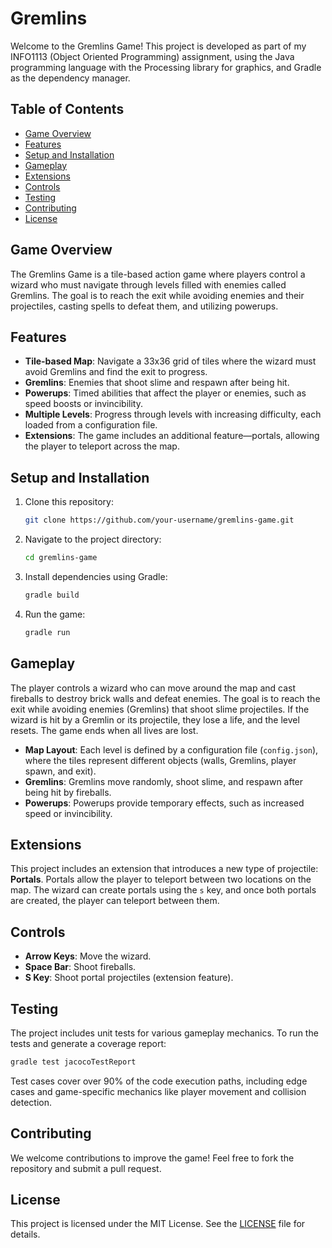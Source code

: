 # Gremlins

Welcome to the Gremlins Game! This project is developed as part of my INFO1113 (Object Oriented Programming) assignment, using the Java programming language with the Processing library for graphics, and Gradle as the dependency manager.

## Table of Contents
- [Game Overview](#game-overview)
- [Features](#features)
- [Setup and Installation](#setup-and-installation)
- [Gameplay](#gameplay)
- [Extensions](#extensions)
- [Controls](#controls)
- [Testing](#testing)
- [Contributing](#contributing)
- [License](#license)

## Game Overview
The Gremlins Game is a tile-based action game where players control a wizard who must navigate through levels filled with enemies called Gremlins. The goal is to reach the exit while avoiding enemies and their projectiles, casting spells to defeat them, and utilizing powerups.

## Features
- **Tile-based Map**: Navigate a 33x36 grid of tiles where the wizard must avoid Gremlins and find the exit to progress.
- **Gremlins**: Enemies that shoot slime and respawn after being hit.
- **Powerups**: Timed abilities that affect the player or enemies, such as speed boosts or invincibility.
- **Multiple Levels**: Progress through levels with increasing difficulty, each loaded from a configuration file.
- **Extensions**: The game includes an additional feature—portals, allowing the player to teleport across the map.

## Setup and Installation
1. Clone this repository:
   ```bash
   git clone https://github.com/your-username/gremlins-game.git
   ```
2. Navigate to the project directory:
   ```bash
   cd gremlins-game
   ```
3. Install dependencies using Gradle:
   ```bash
   gradle build
   ```
4. Run the game:
   ```bash
   gradle run
   ```

## Gameplay
The player controls a wizard who can move around the map and cast fireballs to destroy brick walls and defeat enemies. The goal is to reach the exit while avoiding enemies (Gremlins) that shoot slime projectiles. If the wizard is hit by a Gremlin or its projectile, they lose a life, and the level resets. The game ends when all lives are lost.

- **Map Layout**: Each level is defined by a configuration file (`config.json`), where the tiles represent different objects (walls, Gremlins, player spawn, and exit).
- **Gremlins**: Gremlins move randomly, shoot slime, and respawn after being hit by fireballs.
- **Powerups**: Powerups provide temporary effects, such as increased speed or invincibility.

## Extensions
This project includes an extension that introduces a new type of projectile: **Portals**. Portals allow the player to teleport between two locations on the map. The wizard can create portals using the `s` key, and once both portals are created, the player can teleport between them.

## Controls
- **Arrow Keys**: Move the wizard.
- **Space Bar**: Shoot fireballs.
- **S Key**: Shoot portal projectiles (extension feature).

## Testing
The project includes unit tests for various gameplay mechanics. To run the tests and generate a coverage report:
```bash
gradle test jacocoTestReport
```
Test cases cover over 90% of the code execution paths, including edge cases and game-specific mechanics like player movement and collision detection.

## Contributing
We welcome contributions to improve the game! Feel free to fork the repository and submit a pull request.

## License
This project is licensed under the MIT License. See the [LICENSE](LICENSE) file for details.

